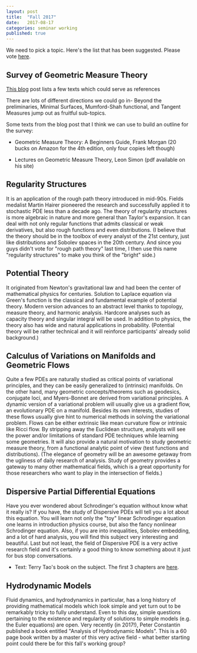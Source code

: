 ```yaml
---
layout: post
title:  "Fall 2017"
date:   2017-08-17
categories: seminar working
published: true
---
```


We need to pick a topic. Here's the list that has been suggested. Please vote [here](https://docs.google.com/forms/d/e/1FAIpQLSdoHGHfDBExVl5WBneK4IU4cnSIsX4K0Rnw1RD6gIavQ3Uczg/viewform).


## Survey of Geometric Measure Theory
[This blog](https://notesfromkevinrvixie.org/2012/11/02/geometric-measure-theory-by-the-book-2/) post lists a few texts which could serve as references


There are lots of different directions we could go in- Beyond the preliminaries, Minimal Surfaces, Mumford-Shah functional, and Tangent Measures jump out as fruitful sub-topics.

Some texts from the blog post that I think we can use to build an outline for the survey:

+ Geometric Measure Theory: A Beginners Guide, Frank Morgan (20 bucks on Amazon for the 4th edition, only four copies left though)

+ Lectures on Geometric Measure Theory, Leon Simon (pdf available on his site)

## Regularity Structures
It is an application of the rough path theory introduced in mid-90s. Fields medalist Martin Hairer pioneered the research and successfully applied it to stochastic PDE less than a decade ago. The theory of regularity structures is more algebraic in nature and more general than Taylor's expansion. It can deal with not only regular functions that admits classical or weak derivatives, but also rough functions and even distributions. (I believe that the theory should be in the toolbox of every analyst of the 21st century, just like distributions and Sobolev spaces in the 20th century. And since you guys didn't vote for "rough path theory" last time, I then use this name "regularity structures" to make you think of the "bright" side.)

## Potential Theory
It originated from Newton's gravitational law and had been the center of mathematical physics for centuries. Solution to Laplace equation via Green's function is the classical and fundamental example of potential theory. Modern version advances to an abstract level thanks to topology, measure theory, and harmonic analysis. Hardcore analyses such as capacity theory and singular integral will be used. In addition to physics, the theory also has wide and natural applications in probability. (Potential theory will be rather technical and it will reinforce participants' already solid background.)

## Calculus of Variations on Manifolds and Geometric Flows
Quite a few PDEs are naturally studied as critical points of variational principles, and they can be easily generalized to (intrinsic) manifolds. On the other hand, many geometric concepts/theorems such as geodesics, conjugate loci, and Myers-Bonnet are derived from variational principles. A dynamic version of a variational problem will usually give us a gradient flow, an evolutionary PDE on a manifold. Besides its own interests, studies of these flows usually give hint to numerical methods in solving the variational problem. Flows can be either extrinsic like mean curvature flow or intrinsic like Ricci flow. By stripping away the Euclidean structure, analysts will see the power and/or limitations of standard PDE techniques while learning some geometries. It will also provide a natural motivation to study geometric measure theory, from a functional analytic point of view (test functions and distributions). (The elegance of geometry will be an awesome getaway from the ugliness of daily research of analysis. Study of geometry provides a gateway to many other mathematical fields, which is a great opportunity for those researchers who want to play in the intersection of fields.)

## Dispersive Partial Differential Equations
Have you ever wondered about Schrodinger's equation without know what it really is? If you have, the study of Dispersive PDEs will tell you a lot about this equation. You will learn not only the "toy" linear Schrodinger equation one learns in introduction physics course, but also the fancy nonlinear Schrodinger equation. Also, if you are into inequalities, Sobolev embedding, and a lot of hard analysis, you will find this subject very interesting and beautiful. Last but not least, the field of Dispersive PDE is a very active research field and it's certainly a good thing to know something about it just for bus stop conversations.

+ Text: Terry Tao's book on the subject. The first 3 chapters are [here](http://www.math.ucla.edu/~tao/preprints/chapter.pdf).

## Hydrodynamic Models
Fluid dynamics, and hydrodynamics in particular, has a long history of providing mathematical models which look simple and yet turn out to be remarkably tricky to fully understand. Even to this day, simple questions pertaining to the existence and regularity of solutions to simple models (e.g. the Euler equations) are open. Very recently (in 2017!), Peter Constantin published a book entitled "Analysis of Hydrodynamic Models". This is a 60 page book written by a master of this very active field - what better starting point could there be for this fall's working group?
